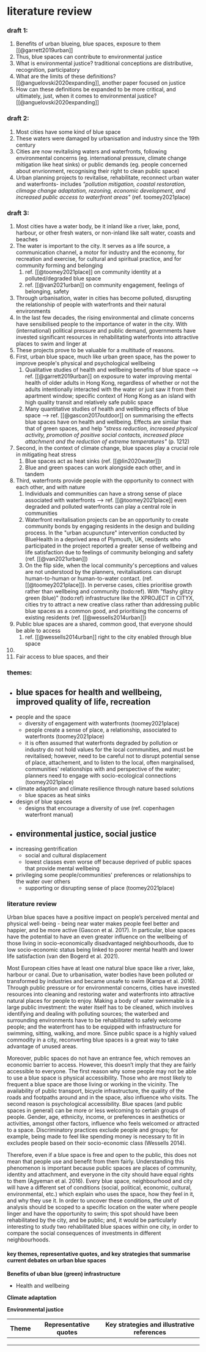 # literature review

### draft 1:
1. Benefits of urban blueing, blue spaces, exposure to them [[@garrett2019urban]]
2. Thus, blue spaces can contribute to environmental justice
3. What is environmental justice? traditional conceptions are distributive, recognition, participatory
4. What are the limits of these definitions? [[@anguelovski2020expanding]], another paper focused on justice
5. How can these definitions be expanded to be more critical, and ultimately, just, when it comes to environmental justice? [[@anguelovski2020expanding]]

### draft 2:
1. Most cities have some kind of blue space
2. These waters were damaged by urbanisation and industry since the 19th century
3. Cities are now revitalising waters and waterfronts, following environmental concerns (eg. international pressure, climate change mitigation like heat sinks) or public demands (eg. people concerned about envrionment, recognising their right to clean public space)
4. Urban planning projects to revitalise, rehabilitate, reconnect urban water and waterfronts- includes *"pollution mitigation, coastal restoration, climage change adaptation, rezoning, economic development, and increased public access to waterfront areas"* (ref. toomey2021place)

### draft 3:

1. Most cities have a water body, be it inland like a river, lake, pond, harbour, or other fresh waters, or non-inland like salt water, coasts and beaches
3. The water is important to the city. It serves as a life source, a communication channel, a motor for industry and the economy, for recreation and exercise, for cultural and spiritual practice, and for community forming and belonging
	1. ref. [[@toomey2021place]] on community identity at a polluted/degraded blue space
	2. ref. [[@van2021urban]] on community engagement, feelings of belonging, safety
4. Through urbanisation, water in cities has become polluted, disrupting the relationship of people with waterfronts and their natural environments
5. In the last few decades, the rising environmental and climate concerns have sensibilised people to the importance of water in the city. With (international) political pressure and public demand, governments have invested significant resources in rehabilitating waterfronts into attractive places to swim and linger at
6. These projects prove to be valuable for a multitude of reasons. 
7. First, urban blue space, much like urban green space, has the power to improve people's physical and psychological wellbeing
	1.  Qualitative studies of health and wellbeing benefits of blue space --> ref. [[@garrett2019urban]] on exposure to water improving mental health of older adults in Hong Kong, regardless of whether or not the adults intentionally interacted with the water or just saw it from their apartment window; specific context of Hong Kong as an island with high quality transit and relatively safe public space
	2. Many quantitative studies of health and wellbeing effects of blue space --> ref. [[@gascon2017outdoor]] on summarising the effects blue spaces have on health and wellbeing. Effects are similar than that of green spaces, and help *"stress reduction, increased physical activity, promotion of positive social contacts, increased place attachment and the reduction of extreme temperatures"* (p. 1212)
8. Second, in the context of climate change, blue spaces play a crucial role in mitigating heat stress
	1. Blue spaces act as heat sinks (ref. [[@lin2020water]])
	2. Blue and green spaces can work alongside each other, and in tandem
9. Third, waterfronts provide people with the opportunity to connect with each other, and with nature
	1. Individuals and communities can have a strong sense of place associated with waterfronts --> ref. [[@toomey2021place]] even degraded and polluted waterfronts can play a central role in communities
	2. Waterfront revitalisation projects can be an opportunity to create community bonds by engaging residents in the design and building process. In the "urban acupuncture" intervention conducted by BlueHealth in a deprived area of Plymouth, UK, residents who participated in the project reported a greater sense of wellbeing and life satisfaction due to feelings of community belonging and safety (ref. [[@van2021urban]])
	3. On the flip side, when the local community's perceptions and values are not understood by the planners, revitalisations can disrupt human-to-human or human-to-water contact. (ref. [[@toomey2021place]]). In perverse cases, cities prioritise growth rather than wellbeing and community (todo:ref). With "flashy glitzy green (blue)" (todo:ref) infrastructure like the XPROJECT in CITYX, cities try to attract a new creative class rather than addressing public blue spaces as a common good, and prioritising the concerns of existing residents (ref. [[@wessells2014urban]])
10. Public blue spaces are a shared, common good, that everyone should be able to access
	1. ref. [[@wessells2014urban]] right to the city enabled through blue space 
11. 
12. Fair access to blue spaces, and their 


### themes:
- blue spaces for health and wellbeing, improved quality of life, recreation
	- 
- people and the space
	- diversity of engagement with waterfronts (toomey2021place)
	- people create a sense of place, a relationship, associated to waterfronts (toomey2021place)
	- it is often assumed that waterfronts degraded by pollution or industry do not hold values for the local communities, and must be revitalised; however, need to be careful not to disrupt potential sense of place, attachement, and to listen to the local, often marginalised, communities' relationships with and perspective of the water; planners need to engage with socio-ecological connections (toomey2021place)
- climate adaption and climate resilience through nature based solutions
	- blue spaces as heat sinks
- design of blue spaces
	- designs that encourage a diversity of use (ref. copenhagen waterfront manual)
- environmental justice, social justice
	- 
- increasing gentrification
	- social and cultural displacement
	- lowest classes even worse off because deprived of public spaces that provide mental wellbeing
- privileging some people/communities' preferences or relationships to the water over others
	- supporting or disrupting sense of place (toomey2021place)

### literature review

Urban blue spaces have a positive impact on people’s perceived mental and physical well-being - being near water makes people feel better and happier, and be more active (Gascon et al. 2017). In particular, blue spaces have the potential to have an even greater influence on the wellbeing of those living in socio-economically disadvantaged neighbourhoods, due to low socio-economic status being linked to poorer mental health and lower life satisfaction (van den Bogerd et al. 2021).

Most European cities have at least one natural blue space like a river, lake, harbour or canal. Due to urbanisation, water bodies have been polluted or transformed by industries and became unsafe to swim (Kampa et al. 2016). Through public pressure or for environmental concerns, cities have invested resources into cleaning and restoring water and waterfronts into attractive natural places for people to enjoy. Making a body of water swimmable is a large public investment: the water itself has to be cleaned, which involves identifying and dealing with polluting sources; the waterbed and surrounding environments have to be rehabilitated to safely welcome people; and the waterfront has to be equipped with infrastructure for swimming, sitting, walking, and more. Since public space is a highly valued commodity in a city, reconverting blue spaces is a great way to take advantage of unused areas.

Moreover, public spaces do not have an entrance fee, which removes an economic barrier to access. However, this doesn’t imply that they are fairly accessible to everyone. The first reason why some people may not be able to use a blue space is physical accessibility. Those who are most likely to frequent a blue space are those living or working in the vicinity. The availability of public transport, bicycle infrastructure, the quality of the roads and footpaths around and in the space, also influence who visits. The second reason is psychological accessibility. Blue spaces (and public spaces in general) can be more or less welcoming to certain groups of people. Gender, age, ethnicity, income, or preferences in aesthetics or activities, amongst other factors, influence who feels welcomed or attracted to a space. Discriminatory practices exclude people and groups; for example, being made to feel like spending money is necessary to fit in excludes people based on their socio-economic class (Wessells 2014).

Therefore, even if a blue space is free and open to the public, this does not mean that people use and benefit from them fairly. Understanding this phenomenon is important because public spaces are places of community, identity and attachment, and everyone in the city should have equal rights to them (Agyeman et al. 2016). Every blue space, neighbourhood and city will have a different set of conditions (social, political, economic, cultural, environmental, etc.) which explain who uses the space, how they feel in it, and why they use it. In order to uncover these conditions, the unit of analysis should be scoped to a specific location on the water where people linger and have the opportunity to swim; this spot should have been rehabilitated by the city, and be public; and, it would be particularly interesting to study two rehabilitated blue spaces within one city, in order to compare the social consequences of investments in different neighbourhoods.

#### key themes, representative quotes, and key strategies that summarise current debates on urban blue spaces

**Benefits of uban blue (green) infrastructure**

- Health and wellbeing 

**Climate adaptation**

**Environmental justice**

| Theme  | Representative quotes | Key strategies and illustrative references |
|--------|-----------------------|--------------------------------------------|
|   |   |   |
|   |   |   |
|   |   |   |

